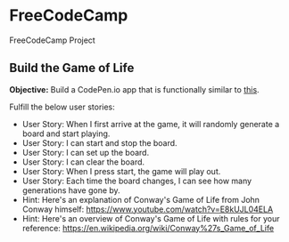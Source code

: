 # FreeCodeCamp
FreeCodeCamp Project

## Build the Game of Life

**Objective:** Build a CodePen.io app that is functionally similar to [this](https://codepen.io/FreeCodeCamp/full/reGdqx/).


Fulfill the below user stories:
* User Story: When I first arrive at the game, it will randomly generate a board and start playing.
* User Story: I can start and stop the board.
* User Story: I can set up the board.
* User Story: I can clear the board.
* User Story: When I press start, the game will play out.
* User Story: Each time the board changes, I can see how many generations have gone by.
* Hint: Here's an explanation of Conway's Game of Life from John Conway himself: https://www.youtube.com/watch?v=E8kUJL04ELA
* Hint: Here's an overview of Conway's Game of Life with rules for your reference: https://en.wikipedia.org/wiki/Conway%27s_Game_of_Life